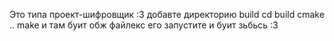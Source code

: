 Это типа проект-шифровщик :3
добавте директорию build
cd build
cmake ..
make
и там буит обж файлекс
его запустите и буит зьбьсь :3

